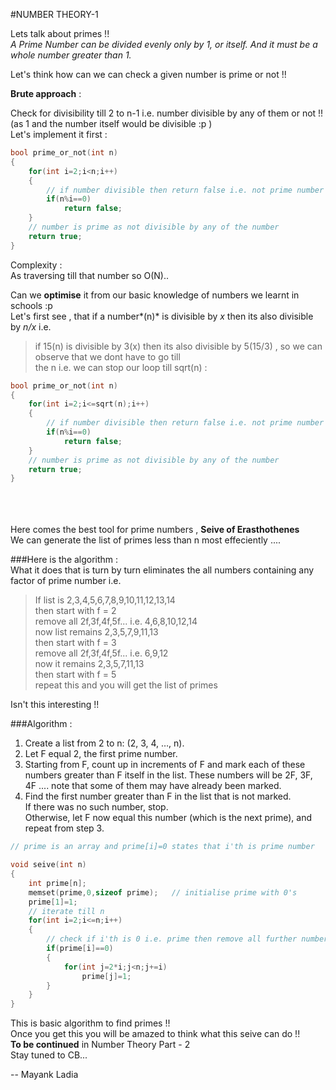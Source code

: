 ﻿#NUMBER THEORY-1

Lets talk about primes !! <br>
*A Prime Number can be divided evenly only by 1, or itself. 
And it must be a whole number greater than 1.*

Let's think how can we can check a given number is prime or not !!

**Brute approach** : 

Check for divisibility till 2 to n-1 i.e. number divisible by any of them or not !!
(as 1 and the number itself would be divisible :p )<br>
Let's implement it first : 

```c
bool prime_or_not(int n)
{
	for(int i=2;i<n;i++)
	{
		// if number divisible then return false i.e. not prime number else prime
		if(n%i==0)
			return false;
	}
	// number is prime as not divisible by any of the number 
	return true;
} 
```
 
Complexity : <br>
As traversing till that number so O(N)..


Can we **optimise** it from our basic knowledge of numbers we learnt in schools :p <br>
Let's first see , that if a number*(n)* is divisible by *x* then its also divisible by *n/x* i.e.<br>
>if 15(n) is divisible by 3(x) then its also divisible by 5(15/3) , so we can observe that we dont have to go till<br>
the n i.e. we can stop our loop till sqrt(n) : 


```c
bool prime_or_not(int n)
{
	for(int i=2;i<=sqrt(n);i++)
	{
		// if number divisible then return false i.e. not prime number else prime
		if(n%i==0)
			return false;
	}
	// number is prime as not divisible by any of the number 
	return true;
} 
```

<br><br>	
Here comes the best tool for prime numbers , **Seive of Erasthothenes** <br>
We can generate the list of primes less than n most effeciently ....

###Here is the algorithm : <br>
What it does that is turn by turn eliminates the all numbers containing any factor of prime number i.e.

>If list is 2,3,4,5,6,7,8,9,10,11,12,13,14 <br>
>then start with f = 2 <br>
>remove all 2f,3f,4f,5f... i.e. 4,6,8,10,12,14 <br>
>now list remains 2,3,5,7,9,11,13 <br>
>then start with f = 3 <br>
>remove all 2f,3f,4f,5f... i.e. 6,9,12 <br>
>now it remains 2,3,5,7,11,13 <br>
>then start with f = 5 <br>
>repeat this and you will get the list of primes <br> 


Isn't this interesting !! 

###Algorithm : 
1) Create a list from 2 to n: (2, 3, 4, …, n).<br>
2) Let F equal 2, the first prime number. <br>
3) Starting from F, count up in increments of F and mark each of these numbers greater than F itself in the list. These numbers will be 2F, 3F, 4F ....  note that some of them may have already been marked.<br>
4) Find the first number greater than F in the list that is not marked. <br>
   If there was no such number, stop. <br>
   Otherwise, let F now equal this number (which is the next prime), and repeat from step 3.<br>


```c
// prime is an array and prime[i]=0 states that i'th is prime number

void seive(int n)
{
	int prime[n];
	memset(prime,0,sizeof prime); 	// initialise prime with 0's
	prime[1]=1;
	// iterate till n
	for(int i=2;i<=n;i++)
	{
		// check if i'th is 0 i.e. prime then remove all further numbers which are having factor of this
		if(prime[i]==0)
		{
			for(int j=2*i;j<n;j+=i)
				prime[j]=1;
		}
	}	
}
```
	


This is basic algorithm to find primes !!<br>
Once you get this you will be amazed to think what this seive can do !!<br>
**To be continued** in Number Theory Part - 2<br>
Stay tuned to CB...<br>

-- Mayank Ladia 
